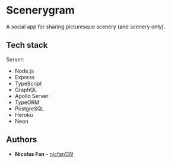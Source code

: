 # Scenerygram

A social app for sharing picturesque scenery (and scenery only).

## Tech stack

Server:

- Node.js
- Express
- TypeScript
- GraphQL
- Apollo Server
- TypeORM
- PostgreSQL
- Heroku
- Neon

## Authors

- **Nicolas Fan** - [nicfan139](https://github.com/nicfan139)